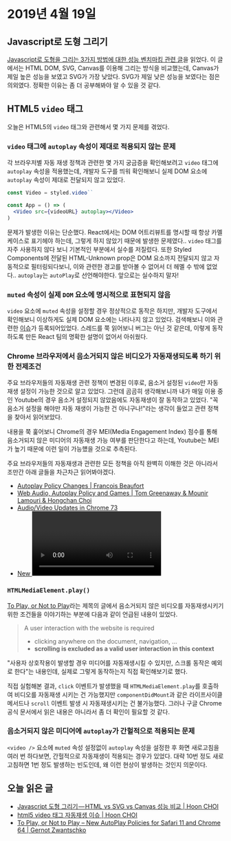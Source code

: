 # 2019년 4월 19일

## Javascript로 도형 그리기

[Javascript로 도형을 그리는 3가지 방법에 대한 성능 벤치마킹 관련 글](https://medium.com/@idchoi2/javascript-%EB%8F%84%ED%98%95-%EA%B7%B8%EB%A6%AC%EA%B8%B0-html-vs-svg-vs-canvas-%EC%84%B1%EB%8A%A5-%EB%B9%84%EA%B5%90-9e1ce2396fcd)을 읽었다. 이 글에서는 HTML DOM, SVG, Canvas를 이용해 그리는 방식을 비교했는데, Canvas가 제일 높은 성능을 보였고 SVG가 가장 낮았다. SVG가 제일 낮은 성능을 보였다는 점은 의외였다. 정확한 이유는 좀 더 공부해봐야 알 수 있을 것 같다.

## HTML5 `video` 태그

오늘은 HTML5의 `video` 태그와 관련해서 몇 가지 문제를 겪었다.

### `video` 태그에 `autoplay` 속성이 제대로 적용되지 않는 문제

각 브라우저별 자동 재생 정책과 관련한 몇 가지 궁금증을 확인해보려고 `video` 태그에 `autoplay` 속성을 적용했는데, 개발자 도구를 띄워 확인해보니 실제 DOM 요소에 `autoplay` 속성이 제대로 전달되지 않고 있었다.

```jsx
const Video = styled.video``

const App = () => (
  <Video src={videoURL} autoplay></Video>
)
```

문제가 발생한 이유는 단순했다. React에서는 DOM 어트리뷰트를 명시할 때 항상 카멜케이스로 표기헤야 하는데, 그렇게 하지 않았기 때문에 발생한 문제였다.. `video` 태그를 자주 사용하지 않다 보니 기본적인 부분에서 실수를 저질렀다. 또한 Styled Components에 전달된 HTML-Unknown prop은 DOM 요소까지 전달되지 않고 자동적으로 필터링되다보니, 이와 관련한 경고를 받아볼 수 없어서 더 헤멜 수 밖에 없었다.. `autoplay`는 `autoPlay`로 선언해야한다. 앞으로는 실수하지 말자!

### `muted` 속성이 실제 `DOM` 요소에 명시적으로 표현되지 않음

`video` 요소에 `muted` 속성을 설정할 경우 정상적으로 동작은 하지만, 개발자 도구에서 확인해보니 이상하게도 실제 DOM 요소에는 나타나지 않고 있었다. 검색해보니 이와 관련한 [이슈](https://github.com/facebook/react/issues/10389)가 등록되어있었다. 스레드를 쭉 읽어보니 버그는 아닌 것 같은데, 이렇게 동작하도록 만든 React 팀의 명확한 설명이 없어서 아쉬웠다.

### Chrome 브라우저에서 음소거되지 않은 비디오가 자동재생되도록 하기 위한 전제조건

주요 브라우저들의 자동재생 관련 정책이 변경된 이후로, 음소거 설정된 `video`만 자동재생 설정이 가능한 것으로 알고 있었다. 그런데 곰곰히 생각해보니까 내가 매일 이용 중인 Youtube의 경우 음소거 설정되지 않았음에도 자동재생이 잘 동작하고 있었다. "꼭 음소거 설정을 해야만 자동 재생이 가능한 건 아니구나!"라는 생각이 들었고 관련 정책을 찾아서 읽어보았다.

내용을 쭉 훑어보니 Chrome의 경우 MEI(Media Engagement Index) 점수를 통해 음소거되지 않은 미디어의 자동재생 가능 여부를 판단한다고 하는데, Youtube는 MEI가 높기 때문에 이런 일이 가능헀을 것으로 추측된다.

주요 브라우저들의 자동재생과 관련한 모든 정책을 아직 완벽히 이해한 것은 아니라서 조만간 아래 글들을 차근차근 읽어봐야겠다.

* [Autoplay Policy Changes | François Beaufort](https://developers.google.com/web/updates/2017/09/autoplay-policy-changes)
* [Web Audio, Autoplay Policy and Games | Tom Greenaway & Mounir Lamouri & Hongchan Choi](https://developers.google.com/web/updates/2018/11/web-audio-autoplay)
* [Audio/Video Updates in Chrome 73](https://developers.google.com/web/updates/2019/02/chrome-73-media-updates)
* [New <video> Policies for iOS | Jer Noble](https://webkit.org/blog/6784/new-video-policies-for-ios/)

### `HTMLMediaElement.play()`

[To Play, or Not to Play](https://bitmovin.com/play-not-play-new-autoplay-policies-safari-11-chrome-64/)라는 제목의 글에서 음소거되지 않은 비디오를 자동재생시키기 위한 조건들을 이야기하는 부분에 다음과 같이 언급된 내용이 있었다.

> A user interaction with the website is required
> - clicking anywhere on the document, navigation, ...
> - **scrolling is excluded as a valid user interaction in this context**

"사용자 상호작용이 발생할 경우 미디어를 자동재생시킬 수 있지만, 스크롤 동작은 예외로 한다"는 내용인데, 실제로 그렇게 동작하는지 직접 확인해보기로 했다.

직접 실험해본 결과, `click` 이벤트가 발생했을 때 `HTMLMediaElement.play`를 호출하여 비디오를 자동재생 시키는 건 가능했지만 `componentDidMount`과 같은 라이프사이클 메서드나 `scroll` 이벤트 발생 시 자동재생시키는 건 불가능했다. 그러나 구글 Chrome 공식 문서에서 읽은 내용은 아니라서 좀 더 확인이 필요할 것 같다.

### 음소거되지 않은 미디어에 `autoplay`가 간헐적으로 적용되는 문제

`<video />` 요소에 `muted` 속성 설정없이 `autoplay` 속성을 설정한 후 화면 새로고침을 여러 번 하다보면, 간헐적으로 자동재생이 적용되는 경우가 있었다. 대략 10번 정도 새로고침하면 1번 정도 발생하는 빈도인데, 왜 이런 현상이 발생하는 것인지 의문이다. 

## 오늘 읽은 글

* [Javascript 도형 그리기 — HTML vs SVG vs Canvas 성능 비교 | Hoon CHOI](https://medium.com/@idchoi2/javascript-%EB%8F%84%ED%98%95-%EA%B7%B8%EB%A6%AC%EA%B8%B0-html-vs-svg-vs-canvas-%EC%84%B1%EB%8A%A5-%EB%B9%84%EA%B5%90-9e1ce2396fcd)
* [html5 video 태그 자동재생 이슈 | Hoon CHOI](https://medium.com/@idchoi2/html5-video-%ED%83%9C%EA%B7%B8-%EC%9E%90%EB%8F%99%EC%9E%AC%EC%83%9D-%EC%9D%B4%EC%8A%88-f97e5d397516)
* [To Play, or Not to Play – New AutoPlay Policies for Safari 11 and Chrome 64 | Gernot Zwantschko](https://bitmovin.com/play-not-play-new-autoplay-policies-safari-11-chrome-64/)
